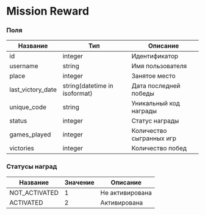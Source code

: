 # Mission Reward

### Поля

Название 	|   Тип                        | Описание         
------------|------------------------------|------------------
id       	| integer                      |Идентификатор     
username    | string			           |Имя пользователя
place		| integer					   |Занятое место
last_victory_date| string(datetime in isoformat)   |Дата последней победы
unique_code | string					   |Уникальный код награды
status		| integer					   |Статус награды
games_played| integer					   |Количество сыгранных игр
victories   | integer					   |Количество побед					

### Статусы наград

Название | Значение | Описание
---------|----------|----------
NOT_ACTIVATED  | 1 | Не активирована
ACTIVATED  | 2 | Активирована
